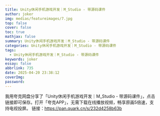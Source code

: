 ```yaml
---
title: Unity休闲手机游戏开发｜M_Studio - 带源码课件
author: joker
img: medias/featureimages/7.jpg
top: false
cover: false
toc: true
mathjax: false
summary: Unity休闲手机游戏开发｜M_Studio - 带源码课件
categories: Unity休闲手机游戏开发｜M_Studio - 带源码课件
tags:
  - Unity休闲手机游戏开发｜M_Studio - 带源码课件
keywords: joker
essay: false
abbrlink: 735
date: 2025-04-20 23:38:12
coverImg:
password:
---
```


我用夸克网盘分享了「Unity休闲手机游戏开发｜M_Studio - 带源码课件」，点击链接即可保存。打开「夸克APP」，无需下载在线播放视频，畅享原画5倍速，支持电视投屏。
链接：https://pan.quark.cn/s/232d4258b63b
